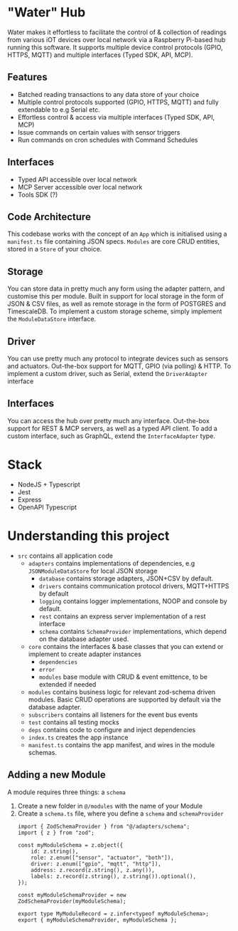 # "Water" Hub
Water makes it effortless to facilitate the control of & collection of readings from various iOT devices over local network via a Raspberry Pi-based hub running this software. It supports multiple device control protocols (GPIO, HTTPS, MQTT) and multiple interfaces (Typed SDK, API, MCP).

## Features
- Batched reading transactions to any data store of your choice
- Multiple control protocols supported (GPIO, HTTPS, MQTT) and fully extendable to e.g Serial etc.
- Effortless control & access via multiple interfaces (Typed SDK, API, MCP)
- Issue commands on certain values with sensor triggers
- Run commands on cron schedules with Command Schedules

## Interfaces
- Typed API accessible over local network
- MCP Server accessible over local network
- Tools SDK (?)

## Code Architecture 
This codebase works with the concept of an `App` which is initialised using a `manifest.ts` file containing JSON specs. `Modules` are core CRUD entities, stored in a `Store` of your choice. 

## Storage
You can store data in pretty much any form using the adapter pattern, and customise this per module. Built in support for local storage in the form of JSON & CSV files, as well as remote storage in the form of POSTGRES and TimescaleDB. To implement a custom storage scheme, simply implement the `ModuleDataStore` interface. 

## Driver
You can use pretty much any protocol to integrate devices such as sensors and actuators. Out-the-box support for MQTT, GPIO (via polling) & HTTP. To implement a custom driver, such as Serial, extend the `DriverAdapter` interface

## Interfaces
You can access the hub over pretty much any interface. Out-the-box support for REST & MCP servers, as well as a typed API client. To add a custom interface, such as GraphQL, extend the `InterfaceAdapter` type.

# Stack
- NodeJS + Typescript
- Jest
- Express
- OpenAPI Typescript


# Understanding this project
- `src` contains all application code
    - `adapters` contains implementations of dependencies, e.g `JSONModuleDataStore` for local JSON storage
        - `database` contains storage adapters, JSON+CSV by default.
        - `drivers` contains communication protocol drivers, MQTT+HTTPS by default
        - `logging` contains logger implementations, NOOP and console by default.
        - `rest` contains an express server implementation of a rest interface
        - `schema` contains `SchemaProvider` implementations, which depend on the database adapter used.
    - `core` contains the interfaces & base classes that you can extend or implement to create adapter instances
        - `dependencies`
        - `error`
        - `modules` base module with CRUD & event emittence, to be extended if needed
    - `modules` contains business logic for relevant zod-schema driven modules. Basic CRUD operations are supported by default via the database adapter. 
    - `subscribers` contains all listeners for the event bus events
    - `test` contains all testing mocks
    - `deps` contains code to configure and inject dependencies
    - `index.ts` creates the app instance
    - `manifest.ts` contains the app manifest, and wires in the module schemas. 


## Adding a new Module
A module requires three things: a `schema`


1. Create a new folder in `@/modules` with the name of your Module
2. Create a `schema.ts` file, where you define a `schema` and `schemaProvider`
    ```
    import { ZodSchemaProvider } from "@/adapters/schema";
    import { z } from "zod";

    const myModuleSchema = z.object({
        id: z.string(),
        role: z.enum(["sensor", "actuator", "both"]),
        driver: z.enum(["gpio", "mqtt", "http"]),
        address: z.record(z.string(), z.any()),
        labels: z.record(z.string(), z.string()).optional(),
    });

    const myModuleSchemaProvider = new ZodSchemaProvider(myModuleSchema); 

    export type MyModuleRecord = z.infer<typeof myModuleSchema>;
    export { myModuleSchemaProvider, myModuleSchema };
    ```
